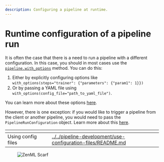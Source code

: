 ```yaml
---
description: Configuring a pipeline at runtime.
---
```


# Runtime configuration of a pipeline run

It is often the case that there is a need to run a pipeline with a different configuration.
In this case, you should in most cases use the [`pipeline.with_options`](https://docs.zenml.io/how-to/pipeline-development/use-configuration-files) method. You can do this:

1. Either by explicitly configuring options like `with_options(steps="trainer": {"parameters": {"param1": 1}})`
2. Or by passing a YAML file using `with_options(config_file="path_to_yaml_file")`.

You can learn more about these options [here](https://docs.zenml.io/how-to/pipeline-development/use-configuration-files).

However, there is one exception: if you would like to trigger a pipeline from the client
or another pipeline, you would need to pass the `PipelineRunConfiguration` object.
Learn more about this [here](https://docs.zenml.io/how-to/trigger-pipelines/use-templates-python#advanced-usage-run-a-template-from-another-pipeline).

<table data-view="cards"><thead><tr><th></th><th></th><th></th><th data-hidden data-card-target data-type="content-ref"></th></tr></thead><tbody><tr><td>Using config files</td><td></td><td></td><td><a href="https://docs.zenml.io/how-to/pipeline-development/use-configuration-files">../../pipeline-development/use-configuration-files/README.md</a></td></tr></tbody></table>

<!-- For scarf -->
<figure><img alt="ZenML Scarf" referrerpolicy="no-referrer-when-downgrade" src="https://static.scarf.sh/a.png?x-pxid=f0b4f458-0a54-4fcd-aa95-d5ee424815bc" /></figure>
